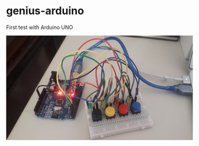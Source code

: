 # genius-arduino

First test with Arduino UNO

![Screen shot](https://github.com/douglasdoro/genius-arduino/blob/master/genius.jpg?raw=true)
